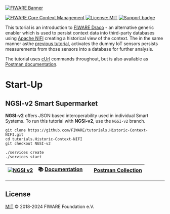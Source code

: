 [![FIWARE Banner](https://fiware.github.io/tutorials.Historic-Context-NIFI/img/fiware.png)](https://www.fiware.org/developers)

[![FIWARE Core Context Management](https://nexus.lab.fiware.org/repository/raw/public/badges/chapters/core.svg)](https://github.com/FIWARE/catalogue/blob/master/core/README.md)
[![License: MIT](https://img.shields.io/github/license/fiware/tutorials.Historic-Context-NIFI.svg)](https://opensource.org/licenses/MIT)
[![Support badge](https://img.shields.io/badge/tag-fiware-orange.svg?logo=stackoverflow)](https://stackoverflow.com/questions/tagged/fiware)

This tutorial is an introduction to [FIWARE Draco](https://fiware-draco.readthedocs.io/en/latest/) - an alternative
generic enabler which is used to persist context data into third-party databases using
[Apache NIFI](https://nifi.apache.org) creating a historical view of the context. The in the same manner asthe
[previous tutorial](https://github.com/FIWARE/tutorials.Historic-Context-NIFI), activates the dummy IoT sensors
persists measurements from those sensors into a database for further analysis.

The tutorial uses [cUrl](https://ec.haxx.se/) commands throughout, but is also available as
[Postman documentation](https://www.postman.com/downloads/).

# Start-Up

## NGSI-v2 Smart Supermarket

**NGSI-v2** offers JSON based interoperability used in individual Smart Systems. To run this tutorial with **NGSI-v2**, use the `NGSI-v2` branch.

```console
git clone https://github.com/FIWARE/tutorials.Historic-Context-NIFI.git
cd tutorials.Historic-Context-NIFI
git checkout NGSI-v2

./services create
./services start
```

| [![NGSI v2](https://img.shields.io/badge/NGSI-v2-5dc0cf.svg)](https://fiware-ges.github.io/orion/api/v2/stable/) | :books: [Documentation](https://github.com/FIWARE/tutorials.Historic-Context-NIFI/tree/NGSI-LD) | <img src="https://cdn.jsdelivr.net/npm/simple-icons@v3/icons/postman.svg" height="15" width="15"> [Postman Collection](https://fiware.github.io/tutorials.Historic-Context-NIFI/) |
| --- | --- | --- |

<!--
## NGSI-LD Smart Farm

**NGSI-LD** offers JSON-LD based interoperability used for Federations and Data Spaces. To run this tutorial with **NGSI-LD**, use the `NGSI-LD` branch.

```console
git clone https://github.com/FIWARE/tutorials.Historic-Context-NIFI.git
cd tutorials.Historic-Context-NIFI
git checkout NGSI-LD

./services create
./services start
```

| [![NGSI LD](https://img.shields.io/badge/NGSI-LD-d6604d.svg)](https://www.etsi.org/deliver/etsi_gs/CIM/001_099/009/01.08.01_60/gs_cim009v010801p.pdf) | :books: [Documentation](https://github.com/FIWARE/tutorials.Historic-Context-NIFI/tree/NGSI-LD) | <img  src="https://cdn.jsdelivr.net/npm/simple-icons@v3/icons/postman.svg" height="15" width="15"> [Postman Collection](https://fiware.github.io/tutorials.Historic-Context-NIFI/ngsi-ld.html) |
| --- | --- | --- |
-->

---

## License

[MIT](LICENSE) © 2018-2024 FIWARE Foundation e.V.
